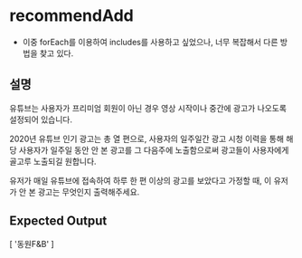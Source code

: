 # recommendAdd

- 이중 forEach를 이용하여 includes를 사용하고 싶었으나, 너무 복잡해서 다른 방법을 찾고 있다.

## 설명

유튜브는 사용자가 프리미엄 회원이 아닌 경우 영상 시작이나 중간에 광고가 나오도록 설정되어 있습니다.

2020년 유튜브 인기 광고는 총 열 편으로, 사용자의 일주일간 광고 시청 이력을 통해 해당 사용자가 일주일 동안 안 본 광고를 그 다음주에 노출함으로써 광고들이 사용자에게 골고루 노출되길 원합니다.

유저가 매일 유튜브에 접속하여 하루 한 편 이상의 광고를 보았다고 가정할 때, 이 유저가 안 본 광고는 무엇인지 출력해주세요.

## Expected Output

[ '동원F&B' ]
